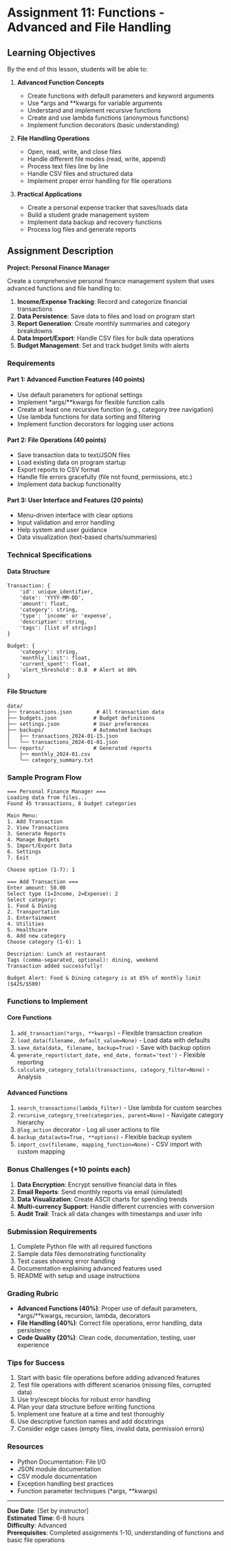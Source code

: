 # Assignment 11: Functions - Advanced and File Handling

## Learning Objectives
By the end of this lesson, students will be able to:

1. **Advanced Function Concepts**
   - Create functions with default parameters and keyword arguments
   - Use *args and **kwargs for variable arguments
   - Understand and implement recursive functions
   - Create and use lambda functions (anonymous functions)
   - Implement function decorators (basic understanding)

2. **File Handling Operations**
   - Open, read, write, and close files
   - Handle different file modes (read, write, append)
   - Process text files line by line
   - Handle CSV files and structured data
   - Implement proper error handling for file operations

3. **Practical Applications**
   - Create a personal expense tracker that saves/loads data
   - Build a student grade management system
   - Implement data backup and recovery functions
   - Process log files and generate reports

## Assignment Description

**Project: Personal Finance Manager**

Create a comprehensive personal finance management system that uses advanced functions and file handling to:

1. **Income/Expense Tracking**: Record and categorize financial transactions
2. **Data Persistence**: Save data to files and load on program start
3. **Report Generation**: Create monthly summaries and category breakdowns
4. **Data Import/Export**: Handle CSV files for bulk data operations
5. **Budget Management**: Set and track budget limits with alerts

### Requirements

#### Part 1: Advanced Function Features (40 points)
- Use default parameters for optional settings
- Implement *args/**kwargs for flexible function calls
- Create at least one recursive function (e.g., category tree navigation)
- Use lambda functions for data sorting and filtering
- Implement function decorators for logging user actions

#### Part 2: File Operations (40 points)
- Save transaction data to text/JSON files
- Load existing data on program startup
- Export reports to CSV format
- Handle file errors gracefully (file not found, permissions, etc.)
- Implement data backup functionality

#### Part 3: User Interface and Features (20 points)
- Menu-driven interface with clear options
- Input validation and error handling
- Help system and user guidance
- Data visualization (text-based charts/summaries)

### Technical Specifications

#### Data Structure
```
Transaction: {
    'id': unique_identifier,
    'date': 'YYYY-MM-DD',
    'amount': float,
    'category': string,
    'type': 'income' or 'expense',
    'description': string,
    'tags': [list of strings]
}

Budget: {
    'category': string,
    'monthly_limit': float,
    'current_spent': float,
    'alert_threshold': 0.8  # Alert at 80%
}
```

#### File Structure
```
data/
├── transactions.json        # All transaction data
├── budgets.json            # Budget definitions
├── settings.json           # User preferences
├── backups/                # Automated backups
│   ├── transactions_2024-01-15.json
│   └── transactions_2024-01-01.json
└── reports/                # Generated reports
    ├── monthly_2024-01.csv
    └── category_summary.txt
```

### Sample Program Flow

```
=== Personal Finance Manager ===
Loading data from files...
Found 45 transactions, 8 budget categories

Main Menu:
1. Add Transaction
2. View Transactions
3. Generate Reports
4. Manage Budgets
5. Import/Export Data
6. Settings
7. Exit

Choose option (1-7): 1

=== Add Transaction ===
Enter amount: 50.00
Select type (1=Income, 2=Expense): 2
Select category:
1. Food & Dining
2. Transportation
3. Entertainment
4. Utilities
5. Healthcare
6. Add new category
Choose category (1-6): 1

Description: Lunch at restaurant
Tags (comma-separated, optional): dining, weekend
Transaction added successfully!

Budget Alert: Food & Dining category is at 85% of monthly limit ($425/$500)
```

### Functions to Implement

#### Core Functions
1. `add_transaction(*args, **kwargs)` - Flexible transaction creation
2. `load_data(filename, default_value=None)` - Load data with defaults
3. `save_data(data, filename, backup=True)` - Save with backup option
4. `generate_report(start_date, end_date, format='text')` - Flexible reporting
5. `calculate_category_totals(transactions, category_filter=None)` - Analysis

#### Advanced Functions
1. `search_transactions(lambda_filter)` - Use lambda for custom searches
2. `recursive_category_tree(categories, parent=None)` - Navigate category hierarchy
3. `@log_action` decorator - Log all user actions to file
4. `backup_data(auto=True, **options)` - Flexible backup system
5. `import_csv(filename, mapping_function=None)` - CSV import with custom mapping

### Bonus Challenges (+10 points each)
1. **Data Encryption**: Encrypt sensitive financial data in files
2. **Email Reports**: Send monthly reports via email (simulated)
3. **Data Visualization**: Create ASCII charts for spending trends
4. **Multi-currency Support**: Handle different currencies with conversion
5. **Audit Trail**: Track all data changes with timestamps and user info

### Submission Requirements
1. Complete Python file with all required functions
2. Sample data files demonstrating functionality
3. Test cases showing error handling
4. Documentation explaining advanced features used
5. README with setup and usage instructions

### Grading Rubric
- **Advanced Functions (40%)**: Proper use of default parameters, *args/**kwargs, recursion, lambda, decorators
- **File Handling (40%)**: Correct file operations, error handling, data persistence
- **Code Quality (20%)**: Clean code, documentation, testing, user experience

### Tips for Success
1. Start with basic file operations before adding advanced features
2. Test file operations with different scenarios (missing files, corrupted data)
3. Use try/except blocks for robust error handling
4. Plan your data structure before writing functions
5. Implement one feature at a time and test thoroughly
6. Use descriptive function names and add docstrings
7. Consider edge cases (empty files, invalid data, permission errors)

### Resources
- Python Documentation: File I/O
- JSON module documentation
- CSV module documentation
- Exception handling best practices
- Function parameter techniques (*args, **kwargs)

---

**Due Date**: [Set by instructor]  
**Estimated Time**: 6-8 hours  
**Difficulty**: Advanced  
**Prerequisites**: Completed assignments 1-10, understanding of functions and basic file operations
